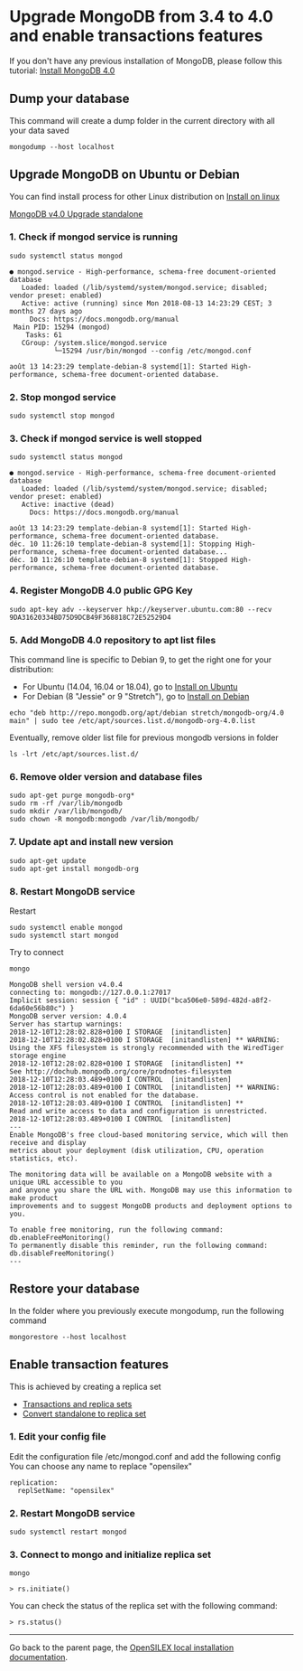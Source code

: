 # Upgrade MongoDB from 3.4 to 4.0 and enable transactions features

If you don't have any previous installation of MongoDB, please follow this tutorial:
[Install MongoDB 4.0](MongoDBInstallv4)

## Dump your database

This command will create a dump folder in the current directory with all your data saved

```
mongodump --host localhost
```

## Upgrade MongoDB on Ubuntu or Debian

You can find install process for other Linux distribution on [Install on linux](https://docs.mongodb.com/manual/administration/install-on-linux/)

[MongoDB v4.0 Upgrade standalone](https://docs.mongodb.com/manual/release-notes/4.0-upgrade-standalone/)

### 1. Check if mongod service is running

```
sudo systemctl status mongod
```

```
● mongod.service - High-performance, schema-free document-oriented database
   Loaded: loaded (/lib/systemd/system/mongod.service; disabled; vendor preset: enabled)
   Active: active (running) since Mon 2018-08-13 14:23:29 CEST; 3 months 27 days ago
     Docs: https://docs.mongodb.org/manual
 Main PID: 15294 (mongod)
    Tasks: 61
   CGroup: /system.slice/mongod.service
           └─15294 /usr/bin/mongod --config /etc/mongod.conf

août 13 14:23:29 template-debian-8 systemd[1]: Started High-performance, schema-free document-oriented database.
```

### 2. Stop mongod service

```
sudo systemctl stop mongod
```

### 3. Check if mongod service is well stopped

```
sudo systemctl status mongod
```

```
● mongod.service - High-performance, schema-free document-oriented database
   Loaded: loaded (/lib/systemd/system/mongod.service; disabled; vendor preset: enabled)
   Active: inactive (dead)
     Docs: https://docs.mongodb.org/manual

août 13 14:23:29 template-debian-8 systemd[1]: Started High-performance, schema-free document-oriented database.
déc. 10 11:26:10 template-debian-8 systemd[1]: Stopping High-performance, schema-free document-oriented database...
déc. 10 11:26:10 template-debian-8 systemd[1]: Stopped High-performance, schema-free document-oriented database.
```

### 4. Register MongoDB 4.0 public GPG Key

```
sudo apt-key adv --keyserver hkp://keyserver.ubuntu.com:80 --recv 9DA31620334BD75D9DCB49F368818C72E52529D4
```

### 5. Add MongoDB 4.0 repository to apt list files

This command line is specific to Debian 9, to get the right one for your distribution:

- For Ubuntu (14.04, 16.04 or 18.04), go to [Install on Ubuntu](https://docs.mongodb.com/manual/tutorial/install-mongodb-on-ubuntu/)
- For Debian (8 "Jessie" or 9 "Stretch"), go to [Install on Debian](https://docs.mongodb.com/manual/tutorial/install-mongodb-on-debian/)

```
echo "deb http://repo.mongodb.org/apt/debian stretch/mongodb-org/4.0 main" | sudo tee /etc/apt/sources.list.d/mongodb-org-4.0.list
```

Eventually, remove older list file for previous mongodb versions in folder
```
ls -lrt /etc/apt/sources.list.d/
```

### 6. Remove older version and database files

```
sudo apt-get purge mongodb-org*
sudo rm -rf /var/lib/mongodb
sudo mkdir /var/lib/mongodb/
sudo chown -R mongodb:mongodb /var/lib/mongodb/
```

### 7. Update apt and install new version

```
sudo apt-get update
sudo apt-get install mongodb-org
```

### 8. Restart MongoDB service

Restart

```
sudo systemctl enable mongod
sudo systemctl start mongod
```

Try to connect

```
mongo
```

```
MongoDB shell version v4.0.4
connecting to: mongodb://127.0.0.1:27017
Implicit session: session { "id" : UUID("bca506e0-589d-482d-a8f2-6da60e56b80c") }
MongoDB server version: 4.0.4
Server has startup warnings:
2018-12-10T12:28:02.828+0100 I STORAGE  [initandlisten]
2018-12-10T12:28:02.828+0100 I STORAGE  [initandlisten] ** WARNING: Using the XFS filesystem is strongly recommended with the WiredTiger storage engine
2018-12-10T12:28:02.828+0100 I STORAGE  [initandlisten] **          See http://dochub.mongodb.org/core/prodnotes-filesystem
2018-12-10T12:28:03.489+0100 I CONTROL  [initandlisten]
2018-12-10T12:28:03.489+0100 I CONTROL  [initandlisten] ** WARNING: Access control is not enabled for the database.
2018-12-10T12:28:03.489+0100 I CONTROL  [initandlisten] **          Read and write access to data and configuration is unrestricted.
2018-12-10T12:28:03.489+0100 I CONTROL  [initandlisten]
---
Enable MongoDB's free cloud-based monitoring service, which will then receive and display
metrics about your deployment (disk utilization, CPU, operation statistics, etc).

The monitoring data will be available on a MongoDB website with a unique URL accessible to you
and anyone you share the URL with. MongoDB may use this information to make product
improvements and to suggest MongoDB products and deployment options to you.

To enable free monitoring, run the following command: db.enableFreeMonitoring()
To permanently disable this reminder, run the following command: db.disableFreeMonitoring()
---
```

## Restore your database

In the folder where you previously execute mongodump, run the following command

```
mongorestore --host localhost
```

## Enable transaction features

This is achieved by creating a replica set
- [Transactions and replica sets](https://docs.mongodb.com/manual/core/transactions/#transactions-and-replica-sets)
- [Convert standalone to replica set](https://docs.mongodb.com/manual/tutorial/convert-standalone-to-replica-set/)

### 1. Edit your config file

Edit the configuration file /etc/mongod.conf and add the following config
You can choose any name to replace "opensilex"

```
replication:
  replSetName: "opensilex"
```

### 2. Restart MongoDB service

```
sudo systemctl restart mongod
```

### 3. Connect to mongo and initialize replica set

```
mongo
```

```
> rs.initiate()
```

You can check the status of the replica set with the following command:

```
> rs.status()
```


---

Go back to the parent page, the [OpenSILEX local installation documentation](./MongoDBInstallv4.md#mongodb-and-robo-3t).
